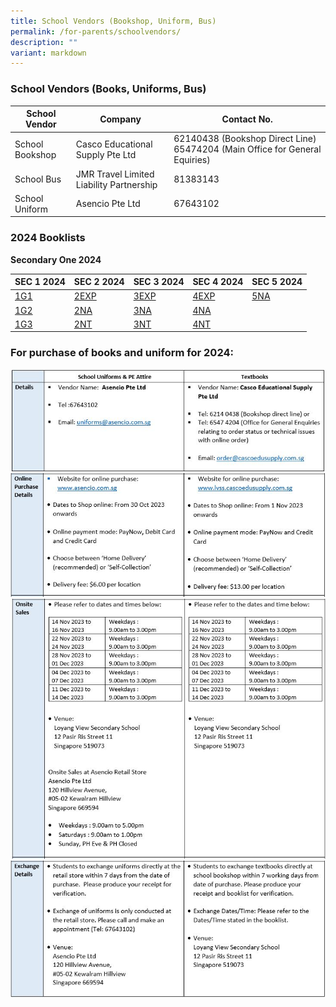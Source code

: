 ```yaml
---
title: School Vendors (Bookshop, Uniform, Bus)
permalink: /for-parents/schoolvendors/
description: ""
variant: markdown
---
```

### School Vendors (Books, Uniforms, Bus)



| **School Vendor** | **Company** | **Contact** **No.** |
| -------- | -------- | -------- |
| School Bookshop    | Casco Educational  Supply Pte Ltd    | 62140438 (Bookshop Direct Line) 65474204 (Main Office for General Equiries)     |
| School Bus | JMR Travel Limited Liability Partnership | 81383143 |
|School Uniform| Asencio Pte Ltd| 67643102|

### 2024 Booklists

**Secondary One 2024**

| SEC 1 2024 | SEC 2 2024 | SEC 3 2024 |SEC 4 2024 |SEC 5 2024 |
| -------- | -------- | -------- | -------- | -------- |
| [1G1](/files/BOOKSHOP%20MATTERS/loyang%20view%20sec%20sch%20(lvss)%20-%202024%20booklist%202024%20(sec%201g1).pdf)   | [2EXP](/files/BOOKSHOP%20MATTERS/loyang%20view%20sec%20sch%20(lvss)%20-%202024%20booklist%202024%20(sec%202e).pdf)    |   [3EXP](/files/BOOKSHOP%20MATTERS/loyang%20view%20sec%20sch%20(lvss)%20-%202024%20booklist%202024%20(sec%203e).pdf)     |[4EXP](/files/BOOKSHOP%20MATTERS/loyang%20view%20sec%20sch%20(lvss)%20-%202024%20booklist%202024%20(sec%204e).pdf)      |[5NA](/files/BOOKSHOP%20MATTERS/loyang%20view%20sec%20sch%20(lvss)-2024%20booklist%202024-5na.pdf)    |
| [1G2](/files/BOOKSHOP%20MATTERS/loyang%20view%20sec%20sch%20(lvss)%20-%202024%20booklist%202024%20(sec%201g2).pdf)   | [2NA](/files/BOOKSHOP%20MATTERS/loyang%20view%20sec%20sch%20(lvss)%20-%202024%20booklist%202024%20(sec%202na).pdf)    | [3NA](/files/BOOKSHOP%20MATTERS/loyang%20view%20sec%20sch%20(lvss)%20-%202024%20booklist%202024%20(sec%203na).pdf)     |[4NA](/files/BOOKSHOP%20MATTERS/loyang%20view%20sec%20sch%20(lvss)%20-%202024%20booklist%202024%20(sec%204na).pdf)     |   |
| [1G3](/files/BOOKSHOP%20MATTERS/loyang%20view%20sec%20sch%20(lvss)%20-%202024%20booklist%202024%20(sec%201g3)%20.pdf)  | [2NT](/files/BOOKSHOP%20MATTERS/loyang%20view%20sec%20sch%20(lvss)%20-%202024%20booklist%202024%20(sec%202nt).pdf)     | [3NT](/files/BOOKSHOP%20MATTERS/loyang%20view%20sec%20sch%20(lvss)%20-%202024%20booklist%202024%20(sec%203%20nt).pdf)  |[4NT](/files/BOOKSHOP%20MATTERS/loyang%20view%20sec%20sch%20(lvss)%20-%202024%20booklist%202024%20(sec%204nt).pdf)     |    |

### **For purchase of books and uniform for 2024:**

![](/images/Other%20Matters/bookshop1.JPG)
![](/images/Other%20Matters/bookshop2.JPG)
![](/images/Other%20Matters/bookshop3.JPG)
![](/images/Other%20Matters/bookshop4.JPG)